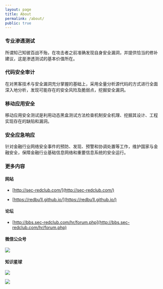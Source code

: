 ```yaml
---
layout: page
title: About
permalink: /about/
public: true
---
```


### 专业渗透测试

所谓知己知彼百战不殆，在攻击者之前准确发现自身安全漏洞，并提供恰当的修补建议，这是渗透测试的基本价值所在。

### 代码安全审计

在对黑客技术与安全漏洞充分掌握的基础上，采用全量分析源代码的方式进行全面深入地分析，发现可能存在的安全风险及脆弱点，挖掘安全漏洞。

### 移动应用安全

移动应用安全测试是利用动态黑盒测试方法检查机制安全机理、挖掘其设计、工程实现存在的缺陷和漏洞。

### 安全应急响应

针对金融行业网络安全事件的预防、发现、预警和协调处置等工作，维护国家与金融安全，保障金融行业基础信息网络和重要信息系统的安全运行。

### 更多内容

#### 网站

* [http://sec-redclub.com/](http://sec-redclub.com/) 

* [https://redbu1l.github.io/](https://redbu1l.github.io/)

#### 论坛

* [http://bbs.sec-redclub.com/hr/forum.php](http://bbs.sec-redclub.com/hr/forum.php)

#### 微信公众号

![](https://lyxw.github.io/images/Sec-redClub.jpg)

#### 知识星球

![](https://lyxw.github.io/images/redClub_begin.jpg)

![](https://lyxw.github.io/images/redClub.jpg)
